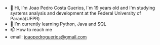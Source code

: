 - 👋 Hi, I’m Joao Pedro Costa Guerios, I`m 19 years old and I'm studying systems analysis and development at the Federal University of Paraná(UFPR)
- 🌱 I’m currently learning Python, Java and SQL
- 📫 How to reach me
- email: joaopedroguerios@gmail.com

<!---
joaoguerios/joaoguerios is a ✨ special ✨ repository because its `README.md` (this file) appears on your GitHub profile.
You can click the Preview link to take a look at your changes.
--->

